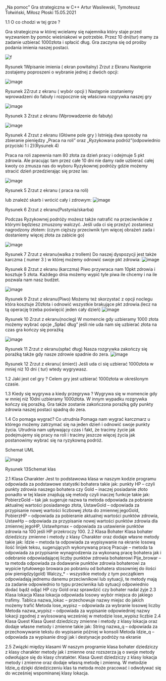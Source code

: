 „Na pomoc”
Gra strategiczna w C++
Artur Wasilewski, Tymoteusz Tołwiński, Miłosz Płoski 15.05.2021


1.1	O co chodzi w tej grze ? 

  Gra strategiczna w której wcielamy się najemnika który staje przed wyzwaniem by pomóc wieśniakowi w potrzebie. Przez 10 dni(tur) mamy za zadanie uzbierać 1000złota i spłacić dług.
Gra zaczyna się od prośby podania imienia naszej postaci.

![f](https://user-images.githubusercontent.com/95579420/144756822-4e7895c4-a465-4a73-80db-2102d85c55e8.png)


  Rysunek 1Wpisanie imienia ( ekran powitalny) Zrzut z Ekranu
Następnie zostajemy poproszeni o wybranie jednej z dwóch opcji:

![image](https://user-images.githubusercontent.com/95579420/144756837-02162428-7cf8-4e72-abca-d75b0bc628d3.png)


  Rysunek 2Zrzut z ekranu ( wybór opcji )
Następnie zostaniemy wprowadzeni do fabuły i rozpocznie się właściwa rozgrywka naszej gry

![image](https://user-images.githubusercontent.com/95579420/144756848-7caa3356-a733-4baa-a9c4-228e5a98ea87.png)

Rysunek 3 Zrzut z ekranu (Wprowadzenie do fabuły)

![image](https://user-images.githubusercontent.com/95579420/144756854-4e00b368-96e0-4b48-94de-6437ce904a6c.png)

  Rysunek 4 Zrzut z ekranu (Główne pole gry )
Istnieją dwa sposoby na zbieranie pieniędzy „Praca na roli” oraz „Ryzykowana podróż”(odpowiednio przyciski 1 i 2)(Rysunek 4)

  Praca na roli zapewnia nam 80 złota za dzień pracy i odejmuje 5 pkt zdrowia. Ale pracując tam przez całe 10 dni nie damy rade uzbierać całej kwoty co zmusza nas do wyboru Ryzykownej podróży gdzie możemy stracić dzień przedzierając się przez las:


![image](https://user-images.githubusercontent.com/95579420/144756874-0cafc315-2ee6-47ae-90f4-b74776df77d1.png)

Rysunek 5 Zrzut z ekranu ( praca na roli)

lub znaleźć skarb i wrócić cały i zdrowym:
 ![image](https://user-images.githubusercontent.com/95579420/144757008-a36a09a6-a846-4e53-8086-61e76f65e632.png)

Rysunek 6 Zrzut z ekranu(Pustynia/skarba)

Podczas Ryzykownej podróży możesz także natrafić na przeciwników z którymi będziesz zmuszony walczyć. Jeśli uda ci się przeżyć zostaniesz nagrodzony złotem:
(czym cięższy przeciwnik tym więcej obrażeń zada i dostaniemy więcej złota za zabicie go)
 
 ![image](https://user-images.githubusercontent.com/95579420/144757021-27b94709-dab5-4607-bba9-da4ac875b8a8.png)

 
Rysunek 7 Zrzut z ekranu(walka z trollem)
Do naszej dyspozycji jest także karczma ( numer 3 ) w której możemy odnowić swoje pkt zdrowia:
 ![image](https://user-images.githubusercontent.com/95579420/144757029-ad343810-b456-489d-a64f-9b0c8516ae5a.png)

Rysunek 8 Zrzut z ekranu (karczma)
Piwo przywraca nam 10pkt zdrowia i kosztuje 5 złota. Każdego dnia możemy wypić tyle piwa ile chcemy i na ile pozwala nam nasz budżet.

 ![image](https://user-images.githubusercontent.com/95579420/144757038-b1197a75-8ff9-41ea-9281-d88b56f84a2b.png)

Rysunek 9 Zrzut z ekranu(Piwo)
Możemy też skorzystać z opcji noclegu która kosztuje 20złota i odnowić wszystkie brakujące pkt zdrowia.(lecz na tą operację trzeba poświęcić jeden cały dzień)
 ![image](https://user-images.githubusercontent.com/95579420/144757045-e7430e33-f16a-49d2-814e-92a1ecda79a1.png)

Rysunek 10 Zrzut z ekranu(nocleg)
W momencie gdy uzbieramy 1000 złota możemy wybrać opcje „Spłać dług” jeśli nie uda nam się uzbierać złota na czas gra kończy się porażką
 
![image](https://user-images.githubusercontent.com/95579420/144757065-f9212e72-2666-44f3-9f05-740e7d091577.png)


Rysunek 11 Zrzut z ekranu(spłać dług)
Nasza rozgrywka zakończy się porażką także gdy nasze zdrowie spadnie do zera.
 ![image](https://user-images.githubusercontent.com/95579420/144757068-a1df230e-26e0-45f5-accd-41a691971b62.png)

Rysunek 12 Zrzut z ekranu( śmierć)
Jeśli uda ci się uzbierać 1000złota w mniej niż 10 dni ( tur) wtedy wygrywasz.

1.2	Jaki jest cel gry ? 
Celem gry jest uzbierać 1000złota w określonym czasie.

1.3	Kiedy się wygrywa a kiedy przegrywa ? 
Wygrywa się w momencie gdy w mniej niż 10dni uzbieramy 1000złota. W innym wypadku rozgrywka kończy się porażką. Gra także zostanie zakończona porażką gdy punkty zdrowia naszej postaci spadną do zera.

1.4	Co pomaga wygrać? Co utrudnia
Pomaga nam wygrać karczmarz u którego możemy zatrzymać się na jeden dzień i odnowić swoje punkty życia. Utrudnia nam upływający czas i fakt, że tracimy życie jak podejmujemy się pracy na roli i tracimy jeszcze więcej życia jak postanowimy wybrać się na ryzykowną podróż.

Schemat UML 

![image](https://user-images.githubusercontent.com/95579420/144757137-23371169-9c16-47f2-a00f-e3090b3d7002.png)

Rysunek 13Schemat klas

2.1	Klasa Charakter
Jest to podstawowa klasa w naszym kodzie programu odpowiada za podstawowe statystki bohatera takie jak: punkty HP – czyli punkty zdrowia naszego bohatera czy Gold – inaczej posiadanie złoto ponadto w tej klasie znajdują się metody czyli inaczej funkcje takie jak:
 PobierzGold – tak jak sugeruje nazwa ta metoda odpowiada za pobranie aktualnej wartości posiadanego złota, 
 UstawGold – odpowiada za przypisanie nowej wartości liczbowej złota do zmiennej jegoGold, 
PobierzHP – odpowiada za pobieranie aktualnej wartości punktów zdrowia, UstawHp – odpowiada za przypisanie nowej wartości punktów zdrowia dla zmiennej jegoHP, 
Ustawhpmax – odpowiada za ustawienie punktów zdrowia na 100 jeśli HP przekroczy 100.
2.2	Klasa Bohater
Klasa bohater dziedziczy zmienne i metody z klasy Charakter oraz dodaje własne metody takie jak: 
Idzie – metoda ta odpowiada za wypisywanie na ekranie losową ilość linijek teksu, sugerujących wykonywaną pracę
	Pracuje – metoda ta odpowiada za przypisanie wynagrodzenia za wykonaną pracę bohatera jak i odebranie odpowiadającej liczby punktów zdrowia bohaterowi
	Pije_browar – ta metoda odpowiada za dodawanie punktów zdrowia bohaterowi za wypicie tytułowego browara po pobraniu od bohatera stosowniej do ilości piw pieniędzy(gold)
	Walczy_* - wszystkie metody z tym początkiem odpowiadają jednemu danemu przeciwnikowi lub sytuacji, te metody mają za zadanie odpowiednio to typu przeciwnika lub sytuacji odpowiednio dodać bądź odjąć HP czy Gold oraz sprawdzić czy bohater nadal żyje
2.3	Klasa lokacja 
Klasa lokacja odpowiada losowy wybór miejsca do jakiego trafimy. 
Tablica nazwa_lokac – przechowuje nazwy miejsc do jakich możemy trafić
Metoda lose_wypisz – odpowiada za wybranie losowej liczby
Metoda nazwa_wypisz – odpowiada za wypisanie odpowiedniej nazwy lokacji zgodnej z wylosowaną wcześniej w metodzie lose_wypisz liczbie
2.4	Klasa Quest 
Klasa Quest dziedziczy zmienne i metody z klasy lokacja oraz dodaje własne metody i zmienne takie jak:
	String nazwa_q – odpowiada za przechowywanie tekstu do wypisanie później w konsoli
	Metoda Idzie_q – odpowiada za wypisanie drogi jak i destynacje podróży na ekranie
	
2.5	Związki między klasami 
W naszym programie klasa bohater dziedziczy z klasy charakter metody jak i zmienne oraz rozszerza ją o swoje metody odwołujące się do klasy chratakter.
Klasa Quest dziedziczy z klasy lokacja metody i zmienne oraz dodaje własną metodę i zmienną. W metodzie Idzie_q dzięki dziedziczeniu klas ta metoda może pracować i odwoływać się do wcześniej wspominanej klasy lokacja.   



